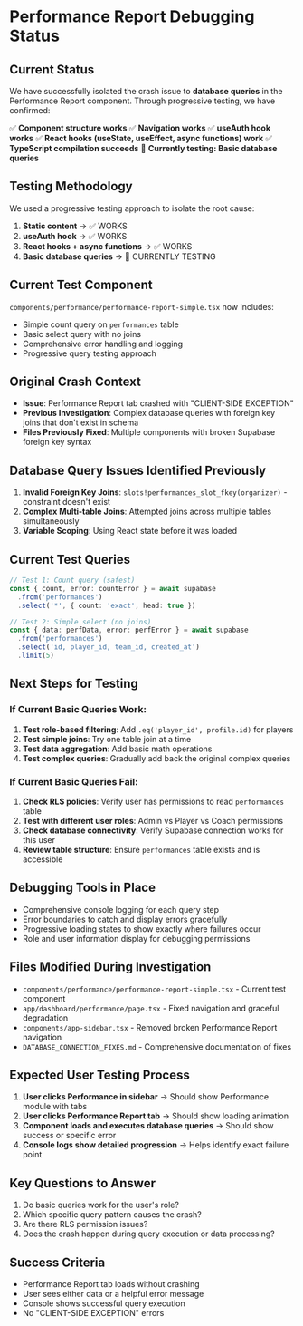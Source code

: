 # Performance Report Debugging Status

## Current Status
We have successfully isolated the crash issue to **database queries** in the Performance Report component. Through progressive testing, we have confirmed:

✅ **Component structure works**
✅ **Navigation works** 
✅ **useAuth hook works**
✅ **React hooks (useState, useEffect, async functions) work**
✅ **TypeScript compilation succeeds**
🔄 **Currently testing: Basic database queries**

## Testing Methodology
We used a progressive testing approach to isolate the root cause:

1. **Static content** → ✅ WORKS
2. **useAuth hook** → ✅ WORKS  
3. **React hooks + async functions** → ✅ WORKS
4. **Basic database queries** → 🔄 CURRENTLY TESTING

## Current Test Component
`components/performance/performance-report-simple.tsx` now includes:
- Simple count query on `performances` table
- Basic select query with no joins
- Comprehensive error handling and logging
- Progressive query testing approach

## Original Crash Context
- **Issue**: Performance Report tab crashed with "CLIENT-SIDE EXCEPTION" 
- **Previous Investigation**: Complex database queries with foreign key joins that don't exist in schema
- **Files Previously Fixed**: Multiple components with broken Supabase foreign key syntax

## Database Query Issues Identified Previously
1. **Invalid Foreign Key Joins**: `slots!performances_slot_fkey(organizer)` - constraint doesn't exist
2. **Complex Multi-table Joins**: Attempted joins across multiple tables simultaneously
3. **Variable Scoping**: Using React state before it was loaded

## Current Test Queries
```typescript
// Test 1: Count query (safest)
const { count, error: countError } = await supabase
  .from('performances')
  .select('*', { count: 'exact', head: true })

// Test 2: Simple select (no joins)
const { data: perfData, error: perfError } = await supabase
  .from('performances')
  .select('id, player_id, team_id, created_at')
  .limit(5)
```

## Next Steps for Testing

### If Current Basic Queries Work:
1. **Test role-based filtering**: Add `.eq('player_id', profile.id)` for players
2. **Test simple joins**: Try one table join at a time
3. **Test data aggregation**: Add basic math operations
4. **Test complex queries**: Gradually add back the original complex queries

### If Current Basic Queries Fail:
1. **Check RLS policies**: Verify user has permissions to read `performances` table
2. **Test with different user roles**: Admin vs Player vs Coach permissions
3. **Check database connectivity**: Verify Supabase connection works for this user
4. **Review table structure**: Ensure `performances` table exists and is accessible

## Debugging Tools in Place
- Comprehensive console logging for each query step
- Error boundaries to catch and display errors gracefully
- Progressive loading states to show exactly where failures occur
- Role and user information display for debugging permissions

## Files Modified During Investigation
- `components/performance/performance-report-simple.tsx` - Current test component
- `app/dashboard/performance/page.tsx` - Fixed navigation and graceful degradation
- `components/app-sidebar.tsx` - Removed broken Performance Report navigation
- `DATABASE_CONNECTION_FIXES.md` - Comprehensive documentation of fixes

## Expected User Testing Process
1. **User clicks Performance in sidebar** → Should show Performance module with tabs
2. **User clicks Performance Report tab** → Should show loading animation
3. **Component loads and executes database queries** → Should show success or specific error
4. **Console logs show detailed progression** → Helps identify exact failure point

## Key Questions to Answer
1. Do basic queries work for the user's role?
2. Which specific query pattern causes the crash?
3. Are there RLS permission issues?
4. Does the crash happen during query execution or data processing?

## Success Criteria
- Performance Report tab loads without crashing
- User sees either data or a helpful error message
- Console shows successful query execution
- No "CLIENT-SIDE EXCEPTION" errors